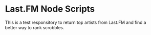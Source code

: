 # Last.FM Node Scripts

This is a test responsitory to return top artists from Last.FM and find a better way to rank scrobbles.